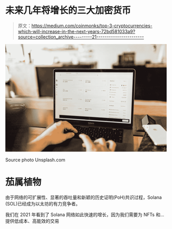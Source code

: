 # 未来几年将增长的三大加密货币

> 原文：<https://medium.com/coinmonks/top-3-cryptocurrencies-which-will-increase-in-the-next-years-72bd581033a9?source=collection_archive---------21----------------------->

![](img/1cc56d3752aa0ec0df5dfe2a94f90338.png)

Source photo Unsplash.com

# 茄属植物

由于网络的可扩展性、显著的吞吐量和新颖的历史证明(PoH)共识过程，Solana (SOL)已经成为以太坊的有力竞争者。

我们在 2021 年看到了 Solana 网络如此快速的增长，因为我们需要为 NFTs 和…提供低成本、高能效的交易